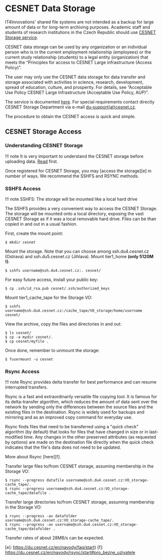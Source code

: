 # CESNET Data Storage

IT4Innovations' shared file systems are not intended as a backup for large amount of data or for long-term archiving purposes.
Academic staff and students of research institutions in the Czech Republic should use [CESNET Storage service][a].

CESNET data storage can be used by any organization or an individual person who is in the current employment relationship (employees) or the current study relationship (students) to a legal entity (organization) that meets the “Principles for access to CESNET Large infrastructure (Access Policy)”.

The user may only use the CESNET data storage for data transfer and storage associated with activities in science, research, development, spread of education, culture, and prosperity. For details, see “Acceptable Use Policy CESNET Large Infrastructure (Acceptable Use Policy, AUP)”.

The service is documented [here][b]. For special requirements contact directly CESNET Storage Department via e-mail [du-support(at)cesnet.cz][c].

The procedure to obtain the CESNET access is quick and simple.

## CESNET Storage Access

### Understanding CESNET Storage

!!! note
    It is very important to understand the CESNET storage before uploading data. [Read][d] first.

Once registered for CESNET Storage, you may [access the storage][e] in number of ways. We recommend the SSHFS and RSYNC methods.

### SSHFS Access

!!! note
    SSHFS: The storage will be mounted like a local hard drive

The SSHFS provides a very convenient way to access the CESNET Storage. The storage will be mounted onto a local directory, exposing the vast CESNET Storage as if it was a local removable hard drive. Files can be than copied in and out in a usual fashion.

First, create the mount point:

```console
$ mkdir cesnet
```

Mount the storage. Note that you can choose among ssh.du4.cesnet.cz (Ostrava) and ssh.du5.cesnet.cz (Jihlava).
Mount tier1_home **(only 5120M !)**:

```console
$ sshfs username@ssh.du4.cesnet.cz:. cesnet/
```

For easy future access, install your public key:

```console
$ cp .ssh/id_rsa.pub cesnet/.ssh/authorized_keys
```

Mount tier1_cache_tape for the Storage VO:

```console
$ sshfs username@ssh.du4.cesnet.cz:/cache_tape/VO_storage/home/username cesnet/
```

View the archive, copy the files and directories in and out:

```console
$ ls cesnet/
$ cp -a mydir cesnet/.
$ cp cesnet/myfile .
```

Once done, remember to unmount the storage:

```console
$ fusermount -u cesnet
```

### Rsync Access

!!! note
    Rsync provides delta transfer for best performance and can resume interrupted transfers.

Rsync is a fast and extraordinarily versatile file copying tool. It is famous for its delta-transfer algorithm, which reduces the amount of data sent over the network by sending only the differences between the source files and the existing files in the destination. Rsync is widely used for backups and mirroring and as an improved copy command for everyday use.

Rsync finds files that need to be transferred using a "quick check" algorithm (by default) that looks for files that have changed in size or in last-modified time. Any changes in the other preserved attributes (as requested by options) are made on the destination file directly when the quick check indicates that the file's data does not need to be updated.

More about Rsync [here][f].

Transfer large files to/from CESNET storage, assuming membership in the Storage VO:

```console
$ rsync --progress datafile username@ssh.du4.cesnet.cz:VO_storage-cache_tape/.
$ rsync --progress username@ssh.du4.cesnet.cz:VO_storage-cache_tape/datafile .
```

Transfer large directories to/from CESNET storage, assuming membership in the Storage VO:

```console
$ rsync --progress -av datafolder username@ssh.du4.cesnet.cz:VO_storage-cache_tape/.
$ rsync --progress -av username@ssh.du4.cesnet.cz:VO_storage-cache_tape/datafolder .
```

Transfer rates of about 28MB/s can be expected.

[a]: https://du.cesnet.cz/
[b]: https://du.cesnet.cz/en/start
[c]: mailto:du-support@cesnet.cz
[d]: https://du.cesnet.cz/en/navody/home-migrace-plzen/start
[e]: https://du.cesnet.cz/en/navody/faq/start)
[f]: https://du.cesnet.cz/en/navody/rsync/start#pro_bezne_uzivatele
